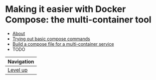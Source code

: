 # Making it easier with Docker Compose: the multi-container tool #

* [About](about/README.md)
* [Trying out basic compose commands](basic-commands/README.md)
* [Build a compose file for a multi-container service](compose-file-for-multi-container-service/README.md)
* TODO

| Navigation               |
| ------------------------ |
| [Level up](../README.md) |
